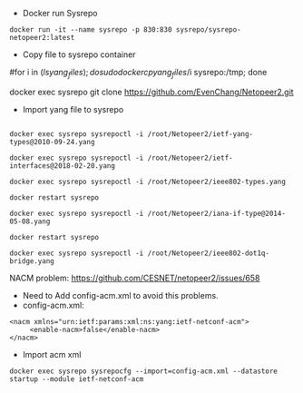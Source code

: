 - Docker run Sysrepo
```docker run --network host --name yang-explore -it yang-explore:2 bash
docker run -it --name sysrepo -p 830:830 sysrepo/sysrepo-netopeer2:latest
```
- Copy file to sysrepo container

#for i in $(ls yang_files); do  sudo docker cp yang_files/$i  sysrepo:/tmp;  done

docker exec sysrepo git clone https://github.com/EvenChang/Netopeer2.git

- Import yang file to sysrepo
```docker exec sysrepo sysrepoctl -i /root/Netopeer2/ieee802-dot1q-types.yang

docker exec sysrepo sysrepoctl -i /root/Netopeer2/ietf-yang-types@2010-09-24.yang

docker exec sysrepo sysrepoctl -i /root/Netopeer2/ietf-interfaces@2018-02-20.yang

docker exec sysrepo sysrepoctl -i /root/Netopeer2/ieee802-types.yang

docker restart sysrepo

docker exec sysrepo sysrepoctl -i /root/Netopeer2/iana-if-type@2014-05-08.yang

docker restart sysrepo

docker exec sysrepo sysrepoctl -i /root/Netopeer2/ieee802-dot1q-bridge.yang
```

NACM problem:
https://github.com/CESNET/netopeer2/issues/658

- Need to Add config-acm.xml to avoid this problems.
- config-acm.xml:
```
<nacm xmlns="urn:ietf:params:xml:ns:yang:ietf-netconf-acm">
     <enable-nacm>false</enable-nacm>
</nacm>
```

- Import acm xml 
```
docker exec sysrepo sysrepocfg --import=config-acm.xml --datastore startup --module ietf-netconf-acm
```
